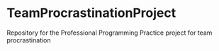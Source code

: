 # TeamProcrastinationProject
Repository for the Professional Programming Practice project for team procrastination
